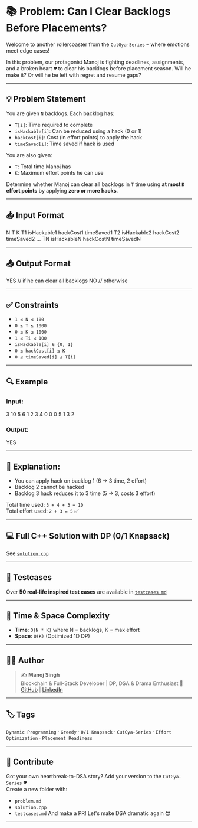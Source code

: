 
# 📚 Problem: Can I Clear Backlogs Before Placements?

Welcome to another rollercoaster from the `CutGya-Series` – where emotions meet edge cases!

In this problem, our protagonist Manoj is fighting deadlines, assignments, and a broken heart 💔 to clear his backlogs before placement season. Will he make it? Or will he be left with regret and resume gaps?

---

## 💡 Problem Statement

You are given `N` backlogs. Each backlog has:
- `T[i]`: Time required to complete
- `isHackable[i]`: Can be reduced using a hack (0 or 1)
- `hackCost[i]`: Cost (in effort points) to apply the hack
- `timeSaved[i]`: Time saved if hack is used

You are also given:
- `T`: Total time Manoj has
- `K`: Maximum effort points he can use

Determine whether Manoj can clear **all** backlogs in `T` time using **at most `K` effort points** by applying **zero or more hacks**.

---

## 📥 Input Format

N T K T1 isHackable1 hackCost1 timeSaved1 T2 isHackable2 hackCost2 timeSaved2 ... TN isHackableN hackCostN timeSavedN

---

## 📤 Output Format

YES  // if he can clear all backlogs NO   // otherwise

---

## ✅ Constraints

- `1 ≤ N ≤ 100`
- `0 ≤ T ≤ 1000`
- `0 ≤ K ≤ 1000`
- `1 ≤ Ti ≤ 100`
- `isHackable[i] ∈ {0, 1}`
- `0 ≤ hackCost[i] ≤ K`
- `0 ≤ timeSaved[i] ≤ T[i]`

---

## 🔍 Example

### Input:

3 10 5 6 1 2 3 4 0 0 0 5 1 3 2

### Output:

YES

---

## 🧠 Explanation:

- You can apply hack on backlog 1 (6 → 3 time, 2 effort)
- Backlog 2 cannot be hacked
- Backlog 3 hack reduces it to 3 time (5 → 3, costs 3 effort)

Total time used: `3 + 4 + 3 = 10`  
Total effort used: `2 + 3 = 5` ✅

---

## 💻 Full C++ Solution with DP (0/1 Knapsack)

See [`solution.cpp`](./solution.cpp)

---

## 🧪 Testcases

Over **50 real-life inspired test cases** are available in [`testcases.md`](./testcases.md)

---

## 🧠 Time & Space Complexity

- **Time**: `O(N * K)` where N = backlogs, K = max effort
- **Space**: `O(K)` (Optimized 1D DP)

---

## 👨‍💻 Author

> ✍️ **Manoj Singh**  
> Blockchain & Full-Stack Developer | DP, DSA & Drama Enthusiast 🧠  
> [GitHub](https://github.com/manojrajput2065) | [LinkedIn](https://linkedin.com/in/manojrajput2065)

---

## 🏷️ Tags

`Dynamic Programming` · `Greedy` · `0/1 Knapsack` · `CutGya-Series` · `Effort Optimization` · `Placement Readiness`

---

## 🌟 Contribute

Got your own heartbreak-to-DSA story? Add your version to the `CutGya-Series` 💔  
Create a new folder with:
- `problem.md`
- `solution.cpp`
- `testcases.md`
And make a PR! Let's make DSA dramatic again 😎

---

